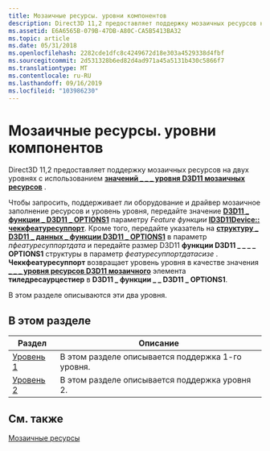 ```yaml
---
title: Мозаичные ресурсы. уровни компонентов
description: Direct3D 11,2 предоставляет поддержку мозаичных ресурсов на двух уровнях с использованием \_ значений уровня D3D11 мозаичных \_ ресурсов \_ .
ms.assetid: E6A6565B-079B-47DB-A80C-CA5B5413BA32
ms.topic: article
ms.date: 05/31/2018
ms.openlocfilehash: 2282cde1dfc8c4249672d18e303a4529338d4fbf
ms.sourcegitcommit: 2d531328b6ed82d4ad971a45a5131b430c5866f7
ms.translationtype: MT
ms.contentlocale: ru-RU
ms.lasthandoff: 09/16/2019
ms.locfileid: "103986230"
---
```

# <a name="tiled-resources-features-tiers"></a>Мозаичные ресурсы. уровни компонентов

Direct3D 11,2 предоставляет поддержку мозаичных ресурсов на двух уровнях с использованием [**значений \_ \_ \_ уровня D3D11 мозаичных ресурсов**](/windows/desktop/api/D3D11/ne-d3d11-d3d11_tiled_resources_tier) .

Чтобы запросить, поддерживает ли оборудование и драйвер мозаичное заполнение ресурсов и уровень уровня, передайте значение [**D3D11 \_ функции \_ D3D11 \_ OPTIONS1**](/windows/desktop/api/D3D11/ne-d3d11-d3d11_feature) параметру *Feature функции* [**ID3D11Device:: чеккфеатуресуппорт**](/windows/desktop/api/D3D11/nf-d3d11-id3d11device-checkfeaturesupport). Кроме того, передайте указатель на [**структуру \_ D3D11 \_ данных \_ функции D3D11 \_ OPTIONS1**](/windows/desktop/api/D3D11/ns-d3d11-d3d11_feature_data_d3d11_options1) в параметр *пфеатуресуппортдата* и передайте размер D3D11 **функции D3D11 \_ \_ \_ \_ OPTIONS1** структуры в параметр *феатуресуппортдатасизе* . **Чеккфеатуресуппорт** возвращает уровень уровня в качестве значения [**\_ \_ \_ уровня ресурсов D3D11 мозаичного**](/windows/desktop/api/D3D11/ne-d3d11-d3d11_tiled_resources_tier) элемента **тиледресаурцестиер** в **D3D11 \_ функции \_ \_ D3D11 \_ OPTIONS1**.

В этом разделе описываются эти два уровня.

## <a name="in-this-section"></a>В этом разделе



| Раздел                           | Описание                                       |
|---------------------------------|---------------------------------------------------|
| [Уровень 1](tier-1.md)<br/> | В этом разделе описывается поддержка 1-го уровня.<br/> |
| [Уровень 2](tier-2.md)<br/> | В этом разделе описывается поддержка уровня 2.<br/> |



 

## <a name="related-topics"></a>См. также

<dl> <dt>

[Мозаичные ресурсы](tiled-resources.md)
</dt> </dl>

 

 





